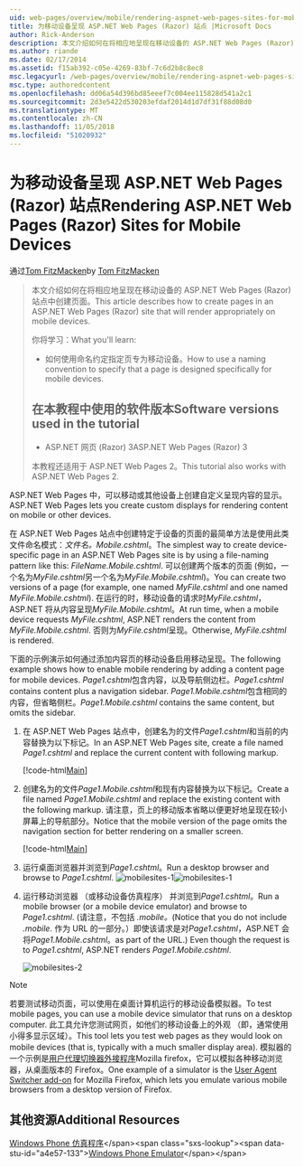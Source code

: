 ```yaml
---
uid: web-pages/overview/mobile/rendering-aspnet-web-pages-sites-for-mobile-devices
title: 为移动设备呈现 ASP.NET Web Pages (Razor) 站点 |Microsoft Docs
author: Rick-Anderson
description: 本文介绍如何在将相应地呈现在移动设备的 ASP.NET Web Pages (Razor) 站点中创建页面。 你将学习： 您如何...
ms.author: riande
ms.date: 02/17/2014
ms.assetid: f15ab392-c05e-4269-83bf-7c6d2b8c8ec8
msc.legacyurl: /web-pages/overview/mobile/rendering-aspnet-web-pages-sites-for-mobile-devices
msc.type: authoredcontent
ms.openlocfilehash: dd06a54d396bd85eeef7c004ee115828d541a2c1
ms.sourcegitcommit: 2d3e5422d530203efdaf2014d1d7df31f88d08d0
ms.translationtype: MT
ms.contentlocale: zh-CN
ms.lasthandoff: 11/05/2018
ms.locfileid: "51020932"
---
```

<a name="rendering-aspnet-web-pages-razor-sites-for-mobile-devices"></a><span data-ttu-id="a4e57-104">为移动设备呈现 ASP.NET Web Pages (Razor) 站点</span><span class="sxs-lookup"><span data-stu-id="a4e57-104">Rendering ASP.NET Web Pages (Razor) Sites for Mobile Devices</span></span>
====================
<span data-ttu-id="a4e57-105">通过[Tom FitzMacken](https://github.com/tfitzmac)</span><span class="sxs-lookup"><span data-stu-id="a4e57-105">by [Tom FitzMacken](https://github.com/tfitzmac)</span></span>

> <span data-ttu-id="a4e57-106">本文介绍如何在将相应地呈现在移动设备的 ASP.NET Web Pages (Razor) 站点中创建页面。</span><span class="sxs-lookup"><span data-stu-id="a4e57-106">This article describes how to create pages in an ASP.NET Web Pages (Razor) site that will render appropriately on mobile devices.</span></span>
> 
> <span data-ttu-id="a4e57-107">你将学习：</span><span class="sxs-lookup"><span data-stu-id="a4e57-107">What you'll learn:</span></span>
> 
> - <span data-ttu-id="a4e57-108">如何使用命名约定指定页专为移动设备。</span><span class="sxs-lookup"><span data-stu-id="a4e57-108">How to use a naming convention to specify that a page is designed specifically for mobile devices.</span></span>
>   
> 
> ## <a name="software-versions-used-in-the-tutorial"></a><span data-ttu-id="a4e57-109">在本教程中使用的软件版本</span><span class="sxs-lookup"><span data-stu-id="a4e57-109">Software versions used in the tutorial</span></span>
> 
> 
> - <span data-ttu-id="a4e57-110">ASP.NET 网页 (Razor) 3</span><span class="sxs-lookup"><span data-stu-id="a4e57-110">ASP.NET Web Pages (Razor) 3</span></span>
>   
> 
> <span data-ttu-id="a4e57-111">本教程还适用于 ASP.NET Web Pages 2。</span><span class="sxs-lookup"><span data-stu-id="a4e57-111">This tutorial also works with ASP.NET Web Pages 2.</span></span>


<span data-ttu-id="a4e57-112">ASP.NET Web Pages 中，可以移动或其他设备上创建自定义呈现内容的显示。</span><span class="sxs-lookup"><span data-stu-id="a4e57-112">ASP.NET Web Pages lets you create custom displays for rendering content on mobile or other devices.</span></span>

<span data-ttu-id="a4e57-113">在 ASP.NET Web Pages 站点中创建特定于设备的页面的最简单方法是使用此类文件命名模式：<em>文件名。</em><em>Mobile</em><em>.cshtml</em>。</span><span class="sxs-lookup"><span data-stu-id="a4e57-113">The simplest way to create device-specific page in an ASP.NET Web Pages site is by using a file-naming pattern like this: <em>FileName.</em><em>Mobile</em><em>.cshtml</em>.</span></span> <span data-ttu-id="a4e57-114">可以创建两个版本的页面 (例如，一个名为<em>MyFile.cshtml</em>另一个名为<em>MyFile.Mobile.cshtml</em>)。</span><span class="sxs-lookup"><span data-stu-id="a4e57-114">You can create two versions of a page (for example, one named <em>MyFile.cshtml</em> and one named <em>MyFile.Mobile.cshtml</em>).</span></span> <span data-ttu-id="a4e57-115">在运行的时，移动设备的请求时<em>MyFile.cshtml</em>，ASP.NET 将从内容呈现<em>MyFile.Mobile.cshtml</em>。</span><span class="sxs-lookup"><span data-stu-id="a4e57-115">At run time, when a mobile device requests <em>MyFile.cshtml</em>, ASP.NET renders the content from <em>MyFile.Mobile.cshtml</em>.</span></span> <span data-ttu-id="a4e57-116">否则为<em>MyFile.cshtml</em>呈现。</span><span class="sxs-lookup"><span data-stu-id="a4e57-116">Otherwise, <em>MyFile.cshtml</em> is rendered.</span></span>

<span data-ttu-id="a4e57-117">下面的示例演示如何通过添加内容页的移动设备启用移动呈现。</span><span class="sxs-lookup"><span data-stu-id="a4e57-117">The following example shows how to enable mobile rendering by adding a content page for mobile devices.</span></span> <span data-ttu-id="a4e57-118">*Page1.cshtml*包含内容，以及导航侧边栏。</span><span class="sxs-lookup"><span data-stu-id="a4e57-118">*Page1.cshtml* contains content plus a navigation sidebar.</span></span> <span data-ttu-id="a4e57-119">*Page1.Mobile.cshtml*包含相同的内容，但省略侧栏。</span><span class="sxs-lookup"><span data-stu-id="a4e57-119">*Page1.Mobile.cshtml* contains the same content, but omits the sidebar.</span></span>

1. <span data-ttu-id="a4e57-120">在 ASP.NET Web Pages 站点中，创建名为的文件*Page1.cshtml*和当前的内容替换为以下标记。</span><span class="sxs-lookup"><span data-stu-id="a4e57-120">In an ASP.NET Web Pages site, create a file named *Page1.cshtml* and replace the current content with following markup.</span></span>

    [!code-html[Main](rendering-aspnet-web-pages-sites-for-mobile-devices/samples/sample1.html)]
2. <span data-ttu-id="a4e57-121">创建名为的文件*Page1.Mobile.cshtml*和现有内容替换为以下标记。</span><span class="sxs-lookup"><span data-stu-id="a4e57-121">Create a file named *Page1.Mobile.cshtml* and replace the existing content with the following markup.</span></span> <span data-ttu-id="a4e57-122">请注意，页上的移动版本省略以便更好地呈现在较小屏幕上的导航部分。</span><span class="sxs-lookup"><span data-stu-id="a4e57-122">Notice that the mobile version of the page omits the navigation section for better rendering on a smaller screen.</span></span>

    [!code-html[Main](rendering-aspnet-web-pages-sites-for-mobile-devices/samples/sample2.html)]
3. <span data-ttu-id="a4e57-123">运行桌面浏览器并浏览到*Page1.cshtml*。</span><span class="sxs-lookup"><span data-stu-id="a4e57-123">Run a desktop browser and browse to *Page1.cshtml*.</span></span> <span data-ttu-id="a4e57-124">![mobilesites-1](rendering-aspnet-web-pages-sites-for-mobile-devices/_static/image1.png)</span><span class="sxs-lookup"><span data-stu-id="a4e57-124">![mobilesites-1](rendering-aspnet-web-pages-sites-for-mobile-devices/_static/image1.png)</span></span>
4. <span data-ttu-id="a4e57-125">运行移动浏览器 （或移动设备仿真程序） 并浏览到*Page1.cshtml*。</span><span class="sxs-lookup"><span data-stu-id="a4e57-125">Run a mobile browser (or a mobile device emulator) and browse to *Page1.cshtml*.</span></span> <span data-ttu-id="a4e57-126">(请注意，不包括 *.mobile。*</span><span class="sxs-lookup"><span data-stu-id="a4e57-126">(Notice that you do not include *.mobile.*</span></span> <span data-ttu-id="a4e57-127">作为 URL 的一部分。）即使该请求是对*Page1.cshtml*，ASP.NET 会将*Page1.Mobile.cshtml*。</span><span class="sxs-lookup"><span data-stu-id="a4e57-127">as part of the URL.) Even though the request is to *Page1.cshtml*, ASP.NET renders *Page1.Mobile.cshtml*.</span></span>

    ![mobilesites-2](rendering-aspnet-web-pages-sites-for-mobile-devices/_static/image2.png)

> [!NOTE]
> <span data-ttu-id="a4e57-129">若要测试移动页面，可以使用在桌面计算机运行的移动设备模拟器。</span><span class="sxs-lookup"><span data-stu-id="a4e57-129">To test mobile pages, you can use a mobile device simulator that runs on a desktop computer.</span></span> <span data-ttu-id="a4e57-130">此工具允许您测试网页，如他们的移动设备上的外观 （即，通常使用小得多显示区域）。</span><span class="sxs-lookup"><span data-stu-id="a4e57-130">This tool lets you test web pages as they would look on mobile devices (that is, typically with a much smaller display area).</span></span> <span data-ttu-id="a4e57-131">模拟器的一个示例是[用户代理切换器外接程序](http://addons.mozilla.org/firefox/addon/user-agent-switcher/)Mozilla firefox，它可以模拟各种移动浏览器，从桌面版本的 Firefox。</span><span class="sxs-lookup"><span data-stu-id="a4e57-131">One example of a simulator is the [User Agent Switcher add-on](http://addons.mozilla.org/firefox/addon/user-agent-switcher/) for Mozilla Firefox, which lets you emulate various mobile browsers from a desktop version of Firefox.</span></span>


<a id="Additional_Resources"></a>
## <a name="additional-resources"></a><span data-ttu-id="a4e57-132">其他资源</span><span class="sxs-lookup"><span data-stu-id="a4e57-132">Additional Resources</span></span>


<span data-ttu-id="a4e57-133">[Windows Phone 仿真程序](https://msdn.microsoft.com/library/ff402563(v=VS.92).aspx)</span><span class="sxs-lookup"><span data-stu-id="a4e57-133">[Windows Phone Emulator](https://msdn.microsoft.com/library/ff402563(v=VS.92).aspx)</span></span>
